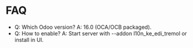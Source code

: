 # FAQ

- Q: Which Odoo version? A: 16.0 (OCA/OCB packaged).
- Q: How to enable? A: Start server with --addon l10n_ke_edi_tremol or install in UI.
